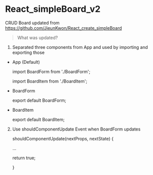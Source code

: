 # React_simpleBoard_v2

CRUD Board updated from https://github.com/JieunKwon/React_create_simpleBoard

> What was updated?

1) Separated three components from App and used by importing and exporting those

- App (Default)

    import BoardForm from './BoardForm';
    
    import BoardItem from './BoardItem';

- BoardForm

    export default BoardForm;

- BoardItem

    export default BoardItem;


2) Use shouldComponentUpdate Event when BoardForm updates

    shouldComponentUpdate(nextProps, nextState) {
      
      ...
      
      return true;
      
   }
 
